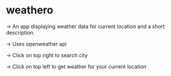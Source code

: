 # weathero

-> An app displaying weather data for current location and a short description.

-> Uses openweather api

-> Click on top right to search city

-> Click on top left to get weather for your current location

